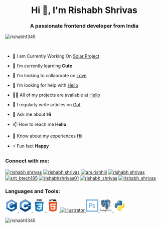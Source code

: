 <h1 align="center">Hi 👋, I'm Rishabh Shrivas</h1>
<h3 align="center">A passionate frontend developer from India</h3>

<p align="left"> <img src="https://komarev.com/ghpvc/?username=rishabh1345&label=Profile%20views&color=0e75b6&style=flat" alt="rishabh1345" /> </p>

<p align="left"> <a href="https://twitter.com/" target="blank"><img src="https://img.shields.io/twitter/follow/?logo=twitter&style=for-the-badge" alt="" /></a> </p>

- 🔭 I am Currently Working On [Solar Project](Love)

- 🌱 I’m currently learning **Cute**

- 👯 I’m looking to collaborate on [Love](Boy)

- 🤝 I’m looking for help with [Hello](Boy)

- 👨‍💻 All of my projects are available at [Hello](Hello)

- 📝 I regularly write articles on [Got](Got)

- 💬 Ask me about **Hi**

- 📫 How to reach me **Hello**

- 📄 Know about my experiences [Hii](Hii)

- ⚡ Fun fact **Happy**

<h3 align="left">Connect with me:</h3>
<p align="left">
<a href="https://linkedin.com/in/rishabh shrivas" target="blank"><img align="center" src="https://raw.githubusercontent.com/rahuldkjain/github-profile-readme-generator/master/src/images/icons/Social/linked-in-alt.svg" alt="rishabh shrivas" height="30" width="40" /></a>
<a href="https://fb.com/rishabh shrivas" target="blank"><img align="center" src="https://raw.githubusercontent.com/rahuldkjain/github-profile-readme-generator/master/src/images/icons/Social/facebook.svg" alt="rishabh shrivas" height="30" width="40" /></a>
<a href="https://instagram.com/am.rishhiii" target="blank"><img align="center" src="https://raw.githubusercontent.com/rahuldkjain/github-profile-readme-generator/master/src/images/icons/Social/instagram.svg" alt="am.rishhiii" height="30" width="40" /></a>
<a href="https://www.youtube.com/c/rishabh shrivas" target="blank"><img align="center" src="https://raw.githubusercontent.com/rahuldkjain/github-profile-readme-generator/master/src/images/icons/Social/youtube.svg" alt="rishabh shrivas" height="30" width="40" /></a>
<a href="https://www.codechef.com/users/srit_btech185" target="blank"><img align="center" src="https://cdn.jsdelivr.net/npm/simple-icons@3.1.0/icons/codechef.svg" alt="srit_btech185" height="30" width="40" /></a>
<a href="https://www.hackerrank.com/rishabhshrivas01" target="blank"><img align="center" src="https://raw.githubusercontent.com/rahuldkjain/github-profile-readme-generator/master/src/images/icons/Social/hackerrank.svg" alt="rishabhshrivas01" height="30" width="40" /></a>
<a href="https://www.leetcode.com/rishabh_shrivas" target="blank"><img align="center" src="https://raw.githubusercontent.com/rahuldkjain/github-profile-readme-generator/master/src/images/icons/Social/leet-code.svg" alt="rishabh_shrivas" height="30" width="40" /></a>
<a href="https://discord.gg/rishabh_shrivas" target="blank"><img align="center" src="https://raw.githubusercontent.com/rahuldkjain/github-profile-readme-generator/master/src/images/icons/Social/discord.svg" alt="rishabh_shrivas" height="30" width="40" /></a>
</p>

<h3 align="left">Languages and Tools:</h3>
<p align="left"> <a href="https://www.cprogramming.com/" target="_blank" rel="noreferrer"> <img src="https://raw.githubusercontent.com/devicons/devicon/master/icons/c/c-original.svg" alt="c" width="40" height="40"/> </a> <a href="https://www.w3schools.com/cpp/" target="_blank" rel="noreferrer"> <img src="https://raw.githubusercontent.com/devicons/devicon/master/icons/cplusplus/cplusplus-original.svg" alt="cplusplus" width="40" height="40"/> </a> <a href="https://www.w3schools.com/css/" target="_blank" rel="noreferrer"> <img src="https://raw.githubusercontent.com/devicons/devicon/master/icons/css3/css3-original-wordmark.svg" alt="css3" width="40" height="40"/> </a> <a href="https://www.w3.org/html/" target="_blank" rel="noreferrer"> <img src="https://raw.githubusercontent.com/devicons/devicon/master/icons/html5/html5-original-wordmark.svg" alt="html5" width="40" height="40"/> </a> <a href="https://www.adobe.com/in/products/illustrator.html" target="_blank" rel="noreferrer"> <img src="https://www.vectorlogo.zone/logos/adobe_illustrator/adobe_illustrator-icon.svg" alt="illustrator" width="40" height="40"/> </a> <a href="https://www.photoshop.com/en" target="_blank" rel="noreferrer"> <img src="https://raw.githubusercontent.com/devicons/devicon/master/icons/photoshop/photoshop-line.svg" alt="photoshop" width="40" height="40"/> </a> <a href="https://www.postgresql.org" target="_blank" rel="noreferrer"> <img src="https://raw.githubusercontent.com/devicons/devicon/master/icons/postgresql/postgresql-original-wordmark.svg" alt="postgresql" width="40" height="40"/> </a> <a href="https://www.python.org" target="_blank" rel="noreferrer"> <img src="https://raw.githubusercontent.com/devicons/devicon/master/icons/python/python-original.svg" alt="python" width="40" height="40"/> </a> </p>

<p><img align="center" src="https://github-readme-stats.vercel.app/api/top-langs?username=rishabh1345&show_icons=true&locale=en&layout=compact" alt="rishabh1345" /></p>

